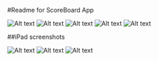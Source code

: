 #Readme for ScoreBoard App

![Alt text](Screenshots/2.png?raw=true "Score list") ![Alt text](Screenshots/3.png?raw=true "Add score") 
![Alt text](Screenshots/1.png?raw=true "Menu") ![Alt text](Screenshots/4.png?raw=true "Options") 
![Alt text](Screenshots/5.png?raw=true "Share results")

##iPad screenshots

![Alt text](Screenshots/iPad1.png?raw=true "Start")
![Alt text](Screenshots/iPad2.png?raw=true "Game")
![Alt text](Screenshots/iPad3.png?raw=true "Options")


